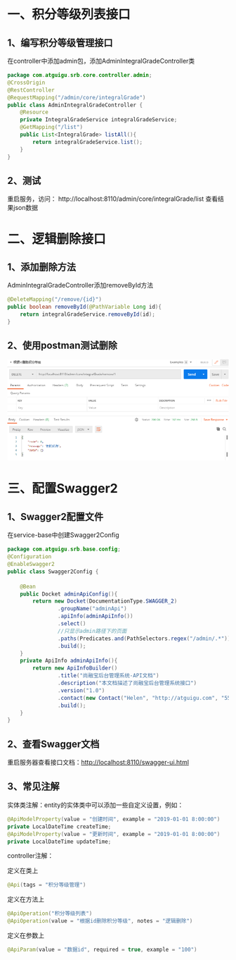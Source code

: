 # 一、积分等级列表接口

## 1、编写积分等级管理接口

在controller中添加admin包，添加AdminIntegralGradeController类 

```java
package com.atguigu.srb.core.controller.admin;
@CrossOrigin
@RestController
@RequestMapping("/admin/core/integralGrade")
public class AdminIntegralGradeController {
    @Resource
    private IntegralGradeService integralGradeService;
    @GetMapping("/list")
    public List<IntegralGrade> listAll(){
        return integralGradeService.list();
    }
}
```

## 2、测试

重启服务，访问： http://localhost:8110/admin/core/integralGrade/list 查看结果json数据

# 二、逻辑删除接口

## 1、添加删除方法

AdminIntegralGradeController添加removeById方法 

```java
@DeleteMapping("/remove/{id}")
public boolean removeById(@PathVariable Long id){
    return integralGradeService.removeById(id);
}
```

## 2、使用postman测试删除

![img](https://raw.githubusercontent.com/Eneru7/img/main/img_folder/e285b953-1d38-4a0e-841e-5fcdf155c57b.png)

# 三、配置Swagger2

## 1、Swagger2配置文件 

在service-base中创建Swagger2Config 

```java
package com.atguigu.srb.base.config;
@Configuration
@EnableSwagger2
public class Swagger2Config {
    
    @Bean
    public Docket adminApiConfig(){
        return new Docket(DocumentationType.SWAGGER_2)
                .groupName("adminApi")
                .apiInfo(adminApiInfo())
                .select()
                //只显示admin路径下的页面
                .paths(Predicates.and(PathSelectors.regex("/admin/.*")))
                .build();
    }
    private ApiInfo adminApiInfo(){
        return new ApiInfoBuilder()
                .title("尚融宝后台管理系统-API文档")
                .description("本文档描述了尚融宝后台管理系统接口")
                .version("1.0")
                .contact(new Contact("Helen", "http://atguigu.com", "55317332@qq.com"))
                .build();
    }
}
```

## 2、查看Swagger文档

重启服务器查看接口文档：[http://localhost:8110/swagger-ui.html](http://localhost:8101/swagger-ui.html)

## 3、常见注解

实体类注解：entity的实体类中可以添加一些自定义设置，例如： 

```java
@ApiModelProperty(value = "创建时间", example = "2019-01-01 8:00:00")
private LocalDateTime createTime;
@ApiModelProperty(value = "更新时间", example = "2019-01-01 8:00:00")
private LocalDateTime updateTime;
```

controller注解：

定义在类上 

```java
@Api(tags = "积分等级管理")
```

定义在方法上 

```java
@ApiOperation("积分等级列表")
@ApiOperation(value = "根据id删除积分等级", notes = "逻辑删除")
```

定义在参数上 

```java
@ApiParam(value = "数据id", required = true, example = "100")
```